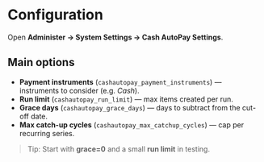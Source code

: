 # Configuration

Open **Administer → System Settings → Cash AutoPay Settings**.

## Main options
- **Payment instruments** (`cashautopay_payment_instruments`) — instruments to consider (e.g. *Cash*).
- **Run limit** (`cashautopay_run_limit`) — max items created per run.
- **Grace days** (`cashautopay_grace_days`) — days to subtract from the cut-off date.
- **Max catch-up cycles** (`cashautopay_max_catchup_cycles`) — cap per recurring series.

> Tip: Start with **grace=0** and a small **run limit** in testing.